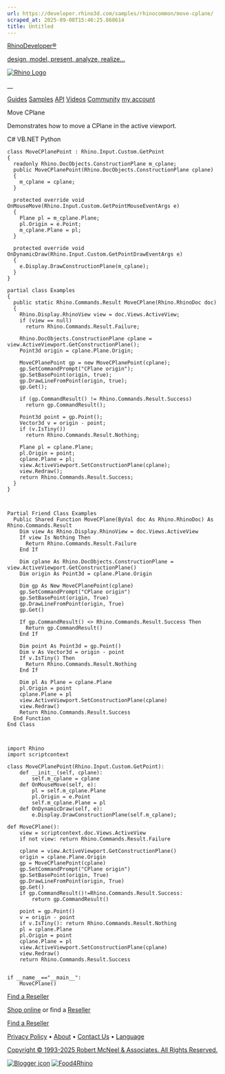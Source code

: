 ```yaml
---
url: https://developer.rhino3d.com/samples/rhinocommon/move-cplane/
scraped_at: 2025-09-08T15:46:25.868614
title: Untitled
---
```


[RhinoDeveloper®](/)

[design, model, present, analyze, realize...](/)

[![Rhino Logo](https://developer.rhino3d.com/images/rhinodevlogo.png)](/)

__

[Guides](https://developer.rhino3d.com/guides)
[Samples](https://developer.rhino3d.com/samples)
[API](https://developer.rhino3d.com/api)
[Videos](https://developer.rhino3d.com/videos)
[Community](https://discourse.mcneel.com/c/rhino-developer) [my account
](https://www.rhino3d.com/my-account/ "Manage your account, licenses, and
teams")

Move CPlane

Demonstrates how to move a CPlane in the active viewport.

C# VB.NET Python

    
    
    class MoveCPlanePoint : Rhino.Input.Custom.GetPoint
    {
      readonly Rhino.DocObjects.ConstructionPlane m_cplane;
      public MoveCPlanePoint(Rhino.DocObjects.ConstructionPlane cplane)
      {
        m_cplane = cplane;
      }
    
      protected override void OnMouseMove(Rhino.Input.Custom.GetPointMouseEventArgs e)
      {
        Plane pl = m_cplane.Plane;
        pl.Origin = e.Point;
        m_cplane.Plane = pl;
      }
    
      protected override void OnDynamicDraw(Rhino.Input.Custom.GetPointDrawEventArgs e)
      {
        e.Display.DrawConstructionPlane(m_cplane);
      }
    }
    
    partial class Examples
    {
      public static Rhino.Commands.Result MoveCPlane(Rhino.RhinoDoc doc)
      {
        Rhino.Display.RhinoView view = doc.Views.ActiveView;
        if (view == null)
          return Rhino.Commands.Result.Failure;
    
        Rhino.DocObjects.ConstructionPlane cplane = view.ActiveViewport.GetConstructionPlane();
        Point3d origin = cplane.Plane.Origin;
    
        MoveCPlanePoint gp = new MoveCPlanePoint(cplane);
        gp.SetCommandPrompt("CPlane origin");
        gp.SetBasePoint(origin, true);
        gp.DrawLineFromPoint(origin, true);
        gp.Get();
    
        if (gp.CommandResult() != Rhino.Commands.Result.Success)
          return gp.CommandResult();
    
        Point3d point = gp.Point();
        Vector3d v = origin - point;
        if (v.IsTiny())
          return Rhino.Commands.Result.Nothing;
    
        Plane pl = cplane.Plane;
        pl.Origin = point;
        cplane.Plane = pl;
        view.ActiveViewport.SetConstructionPlane(cplane);
        view.Redraw();
        return Rhino.Commands.Result.Success;
      }
    }
    
    
    
    Partial Friend Class Examples
      Public Shared Function MoveCPlane(ByVal doc As Rhino.RhinoDoc) As Rhino.Commands.Result
    	Dim view As Rhino.Display.RhinoView = doc.Views.ActiveView
    	If view Is Nothing Then
    	  Return Rhino.Commands.Result.Failure
    	End If
    
    	Dim cplane As Rhino.DocObjects.ConstructionPlane = view.ActiveViewport.GetConstructionPlane()
    	Dim origin As Point3d = cplane.Plane.Origin
    
    	Dim gp As New MoveCPlanePoint(cplane)
    	gp.SetCommandPrompt("CPlane origin")
    	gp.SetBasePoint(origin, True)
    	gp.DrawLineFromPoint(origin, True)
    	gp.Get()
    
    	If gp.CommandResult() <> Rhino.Commands.Result.Success Then
    	  Return gp.CommandResult()
    	End If
    
    	Dim point As Point3d = gp.Point()
    	Dim v As Vector3d = origin - point
    	If v.IsTiny() Then
    	  Return Rhino.Commands.Result.Nothing
    	End If
    
    	Dim pl As Plane = cplane.Plane
    	pl.Origin = point
    	cplane.Plane = pl
    	view.ActiveViewport.SetConstructionPlane(cplane)
    	view.Redraw()
    	Return Rhino.Commands.Result.Success
      End Function
    End Class
    
    
    
    import Rhino
    import scriptcontext
    
    class MoveCPlanePoint(Rhino.Input.Custom.GetPoint):
        def __init__(self, cplane):
            self.m_cplane = cplane
        def OnMouseMove(self, e):
            pl = self.m_cplane.Plane
            pl.Origin = e.Point
            self.m_cplane.Plane = pl
        def OnDynamicDraw(self, e):
            e.Display.DrawConstructionPlane(self.m_cplane);
    
    def MoveCPlane():
        view = scriptcontext.doc.Views.ActiveView
        if not view: return Rhino.Commands.Result.Failure
    
        cplane = view.ActiveViewport.GetConstructionPlane()
        origin = cplane.Plane.Origin
        gp = MoveCPlanePoint(cplane)
        gp.SetCommandPrompt("CPlane origin")
        gp.SetBasePoint(origin, True)
        gp.DrawLineFromPoint(origin, True)
        gp.Get()
        if gp.CommandResult()!=Rhino.Commands.Result.Success:
            return gp.CommandResult()
    
        point = gp.Point()
        v = origin - point
        if v.IsTiny(): return Rhino.Commands.Result.Nothing
        pl = cplane.Plane
        pl.Origin = point
        cplane.Plane = pl
        view.ActiveViewport.SetConstructionPlane(cplane)
        view.Redraw()
        return Rhino.Commands.Result.Success
    
    
    if __name__=="__main__":
        MoveCPlane()
    

  

[Find a Reseller](https://www.rhino3d.com/sales)

[Shop online](https://www.rhino3d.com/store) or find a
[Reseller](https://www.rhino3d.com/sales)

[Find a Reseller](https://www.rhino3d.com/sales)

[Privacy Policy](https://www.rhino3d.com/privacy) •
[About](https://www.rhino3d.com/mcneel/about) • [Contact
Us](https://www.rhino3d.com/mcneel/contact) • [
Language](https://www.rhino3d.com/language "Change to a different region or
language")

[Copyright © 1993-2025 Robert McNeel & Associates. All Rights
Reserved.](https://www.rhino3d.com/mcneel/about)

[](https://www.facebook.com/McNeelRhinoceros/)
[](https://twitter.com/bobmcneel) [](https://www.linkedin.com/groups/75313/)
[](https://www.youtube.com/user/RhinoGuide/videos) [](https://vimeo.com/rhino)
[![Blogger
icon](https://developer.rhino3d.com/images/blogger.svg)](http://blog.rhino3d.com/)
[![Food4Rhino](https://developer.rhino3d.com/images/f4r_icon_01.svg)](https://www.food4rhino.com)

